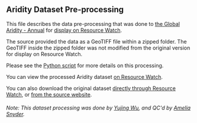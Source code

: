 ## Aridity Dataset Pre-processing
This file describes the data pre-processing that was done to [the Global Aridity - Annual](http://www.cgiar-csi.org/data/global-aridity-and-pet-database) for [display on Resource Watch](https://resourcewatch.org/data/explore/43d9dac0-88be-4db1-b71e-482756220817).

The source provided the data as a GeoTIFF file within a zipped folder. The GeoTIFF inside the zipped folder was not modified from the original version for display on Resource Watch.

Please see the [Python script](https://github.com/resource-watch/data-pre-processing/blob/master/cli_030_rw1_aridity/cli_030_rw1_aridity_processing.py) for more details on this processing.

You can view the processed Aridity dataset [on Resource Watch](https://resourcewatch.org/data/explore/43d9dac0-88be-4db1-b71e-482756220817).

You can also download the original dataset [directly through Resource Watch](http://wri-projects.s3.amazonaws.com/resourcewatch/raster/cli_030_rw1_aridity.zip), or [from the source website](https://cgiarcsi.community/2019/01/24/global-aridity-index-and-potential-evapotranspiration-climate-database-v2/).

###### Note: This dataset processing was done by [Yujing Wu](https://www.wri.org/profile/yujing-wu), and QC'd by [Amelia Snyder](https://www.wri.org/profile/amelia-snyder).
